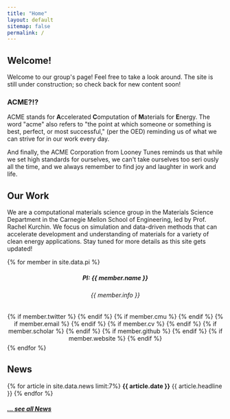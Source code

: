 ```yaml
---
title: "Home"
layout: default
sitemap: false
permalink: /
---
```


<div id="homeid" class="col-sm-7 col-xs-12">

## Welcome!

Welcome to our group's page! Feel free to take a look around. The site is still under construction; so check back for new content soon!

### ACME?!?
ACME stands for **A**ccelerated **C**omputation of **M**aterials for **E**nergy. The word "acme" also refers to "the point at which someone or
something is best, perfect, or most successful," (per the OED) reminding us of what we can strive for in our work every day.

And finally, the ACME Corporation from Looney Tunes reminds us that while we set high standards for ourselves, we can't take ourselves too seri
ously all the time, and we always remember to find joy and laughter in work and life.

## Our Work
We are a computational materials science group in the Materials Science Department in the Carnegie Mellon School of Engineering, led by Prof. Rachel Kurchin. We focus on simulation and data-driven methods that can accelerate development and understanding of materials for a variety of clean energy applications. Stay tuned for more details as this site gets updated!

</div>
<div id="newsid" class="col-sm-5 col-xs-12" >
<div>
{% for member in site.data.pi %}
<div class="jumbotron">
   <center>
<!-- <a href="{{site.url}}{{site.baseurl}}/team"><img src="{{site.url}}{{site.baseurl}}/images/teampic/{{ member.photo }}" width="50%" style="block:inline; margin-left:auto; margin-right:auto; margin-bottom:5px;"/></a> -->
   <h5>PI: {{ member.name }}</h5>
   <h6>{{ member.info }}</h6>
   <div style="margin-bottom:5px">
   {% if member.twitter %}<a href="{{ member.twitter }}" target="_blank"><i class="fa fa-twitter-square fa-2x"></i></a> {% endif %}
   {% if member.cmu %}<a href="{{ member.cmu }}" target="_blank"><i class="ai ai-archive-square ai-2x"></i></a> {% endif %}
   {% if member.email %}<a href="mailto:{{ member.email }}" target="_blank"><i class="fa fa-envelope-square fa-2x"></i></a> {% endif %}
   {% if member.cv %} <a href="{{ site.url }}{{ site.baseurl }}/{{ member.cv }}" target="_blank"><i class="ai ai-cv-square ai-2x"></i></a> {% endif %}
   {% if member.scholar %} <a href="{{ member.scholar }}" target="_blank"><i class="ai ai-google-scholar-square ai-2x"></i></a> {% endif %}
   {% if member.github %} <a href="{{ member.github }}" target="_blank"><i class="fa fa-github-square fa-2x"></i></a> {% endif %}
   {% if member.website %} <a href="{{ member.website }}" target="_blank"><i class="fa fa-external-link-square fa-2x"></i></a> {% endif %}
  </div>
  </center>
</div>
{% endfor %}
</div>

<div class="jumbotron">
<h2>News</h2>
  {% for article in site.data.news limit:7%}
  <b>{{ article.date }}</b>
    {{ article.headline }}
  {% endfor %}
  
  <h5><a href="{{ site.url }}{{ site.baseurl }}/allnews.html">... see all News</a></h5>
</div>
</div>
